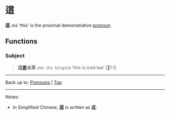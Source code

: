 # 這

**這** `zhè` ‘this’ is the proximal demonstrative [pronoun](index.md).

## Functions

### Subject

> **這[是](../verbs/是.md)冰茶** `zhè shì bīngchá` ‘this is iced tea’ \[🦉1.1\]

----

Back up to: [Pronouns](index.md) | [Top](../index.md)

----

Notes:
- In Simplified Chinese, **這** is written as **这**.

